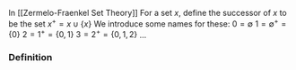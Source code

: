 In [[Zermelo-Fraenkel Set Theory]]
For a set $x$, define the successor of $x$ to be the set $x^{+}=x\cup \{ x \}$
We introduce some names for these:
$0=\emptyset$
$1=\emptyset^{+}=\{ 0 \}$ 
$2=1^{+}=\{ 0,1 \}$
$3=2^{+}=\{ 0,1,2 \}$
...

### Definition
